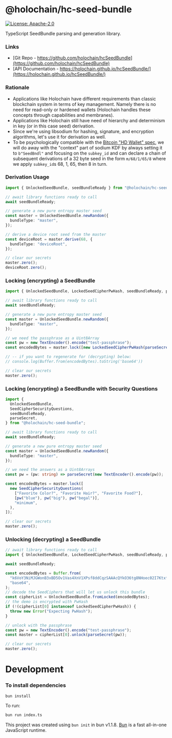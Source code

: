 # @holochain/hc-seed-bundle

[![License: Apache-2.0](https://img.shields.io/badge/License-Apache%202.0-blue.svg)](https://www.apache.org/licenses/LICENSE-2.0)

TypeScript SeedBundle parsing and generation library.

### Links

- [Git Repo - https://github.com/holochain/hcSeedBundle](https://github.com/holochain/hcSeedBundle)
- [API Documentation - https://holochain.github.io/hcSeedBundle/](https://holochain.github.io/hcSeedBundle/)

### Rationale

- Applications like Holochain have different requirements than classic blockchain system in terms of key management. Namely there is no need for read-only or hardened wallets (Holochain handles these concepts through capabilities and membranes).
- Applications like Holochain still have need of hierarchy and determinism in key (or in this case seed) derivation.
- Since we're using libsodium for hashing, signature, and encryption algorithms, let's use it for derivation as well.
- To be psychologically compatible with the [Bitcoin "HD Wallet" spec](https://github.com/bitcoin/bips/blob/master/bip-0032.mediawiki), we will do away with the "context" part of sodium KDF by always setting it to `b"SeedBndl"` and focusing on the `subkey_id` and can declare a chain of subsequent derivations of a 32 byte seed in the form `m/68/1/65/8` where we apply `subkey_id`s 68, 1, 65, then 8 in turn.

### Derivation Usage

```typescript
import { UnlockedSeedBundle, seedBundleReady } from "@holochain/hc-seed-bundle";

// await library functions ready to call
await seedBundleReady;

// generate a new pure entropy master seed
const master = UnlockedSeedBundle.newRandom({
  bundleType: "master",
});

// derive a device root seed from the master
const deviceRoot = master.derive(68, {
  bundleType: "deviceRoot",
});

// clear our secrets
master.zero();
deviceRoot.zero();
```

### Locking (encrypting) a SeedBundle

```typescript
import { UnlockedSeedBundle, LockedSeedCipherPwHash, seedBundleReady, parseSecret } from "@holochain/hc-seed-bundle";

// await library functions ready to call
await seedBundleReady;

// generate a new pure entropy master seed
const master = UnlockedSeedBundle.newRandom({
  bundleType: "master",
});

// we need the passphrase as a Uint8Array
const pw = new TextEncoder().encode("test-passphrase");
const encodedBytes = master.lock([new LockedSeedCipherPwHash(parseSecret(pw), "minimum")]);

// -- if you want to regenerate for (decrypting) below:
// console.log(Buffer.from(encodedBytes).toString('base64'))

// clear our secrets
master.zero();
```

### Locking (encrypting) a SeedBundle with Security Questions

```typescript
import {
  UnlockedSeedBundle,
  SeedCipherSecurityQuestions,
  seedBundleReady,
  parseSecret,
} from "@holochain/hc-seed-bundle";

// await library functions ready to call
await seedBundleReady;

// generate a new pure entropy master seed
const master = UnlockedSeedBundle.newRandom({
  bundleType: "master",
});

// we need the answers as a Uint8Arrays
const pw = (pw: string) => parseSecret(new TextEncoder().encode(pw));

const encodedBytes = master.lock([
  new SeedCipherSecurityQuestions(
    ["Favorite Color?", "Favorite Hair?", "Favorite Food?"],
    [pw("blue"), pw("big"), pw("begal")],
    "minimum",
  ),
]);

// clear our secrets
master.zero();
```

### Unlocking (decrypting) a SeedBundle

```typescript
// await library functions ready to call
import { UnlockedSeedBundle, LockedSeedCipherPwHash, seedBundleReady, parseSecret } from "@holochain/hc-seed-bundle";

await seedBundleReady;

const encodedBytes = Buffer.from(
  "k6VoY3NiMJGWonB3xBD5Ov1Vas4XnV1XPsf8ddCqzSAAAcQYkO36tg8NHoec02I7KtxfX+ZnmBzIz+SoxDFDNfr4/9811ugf18FiRSywOyVagFHIRTyrfV3jZLRt6W0r7WuepaQLjlFu4jgVMrd2xBOBqmJ1bmRsZVR5cGWmbWFzdGVy",
  "base64",
);
// decode the SeedCiphers that will let us unlock this bundle
const cipherList = UnlockedSeedBundle.fromLocked(encodedBytes);
// the demo is encrypted with PwHash
if (!(cipherList[0] instanceof LockedSeedCipherPwHash)) {
  throw new Error("Expecting PwHash");
}

// unlock with the passphrase
const pw = new TextEncoder().encode("test-passphrase");
const master = cipherList[0].unlock(parseSecret(pw));

// clear our secrets
master.zero();
```

# Development

### To install dependencies

```bash
bun install
```

To run:

```bash
bun run index.ts
```

This project was created using `bun init` in bun v1.1.8. [Bun](https://bun.sh) is a fast all-in-one JavaScript runtime.
